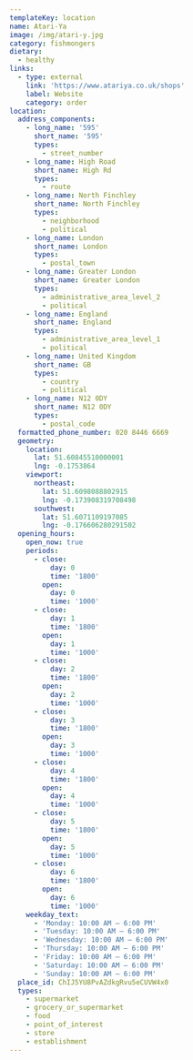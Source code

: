 ```yaml
---
templateKey: location
name: Atari-Ya
image: /img/atari-y.jpg
category: fishmongers
dietary:
  - healthy
links:
  - type: external
    link: 'https://www.atariya.co.uk/shops'
    label: Website
    category: order
location:
  address_components:
    - long_name: '595'
      short_name: '595'
      types:
        - street_number
    - long_name: High Road
      short_name: High Rd
      types:
        - route
    - long_name: North Finchley
      short_name: North Finchley
      types:
        - neighborhood
        - political
    - long_name: London
      short_name: London
      types:
        - postal_town
    - long_name: Greater London
      short_name: Greater London
      types:
        - administrative_area_level_2
        - political
    - long_name: England
      short_name: England
      types:
        - administrative_area_level_1
        - political
    - long_name: United Kingdom
      short_name: GB
      types:
        - country
        - political
    - long_name: N12 0DY
      short_name: N12 0DY
      types:
        - postal_code
  formatted_phone_number: 020 8446 6669
  geometry:
    location:
      lat: 51.60845510000001
      lng: -0.1753864
    viewport:
      northeast:
        lat: 51.6098088802915
        lng: -0.173908319708498
      southwest:
        lat: 51.6071109197085
        lng: -0.176606280291502
  opening_hours:
    open_now: true
    periods:
      - close:
          day: 0
          time: '1800'
        open:
          day: 0
          time: '1000'
      - close:
          day: 1
          time: '1800'
        open:
          day: 1
          time: '1000'
      - close:
          day: 2
          time: '1800'
        open:
          day: 2
          time: '1000'
      - close:
          day: 3
          time: '1800'
        open:
          day: 3
          time: '1000'
      - close:
          day: 4
          time: '1800'
        open:
          day: 4
          time: '1000'
      - close:
          day: 5
          time: '1800'
        open:
          day: 5
          time: '1000'
      - close:
          day: 6
          time: '1800'
        open:
          day: 6
          time: '1000'
    weekday_text:
      - 'Monday: 10:00 AM – 6:00 PM'
      - 'Tuesday: 10:00 AM – 6:00 PM'
      - 'Wednesday: 10:00 AM – 6:00 PM'
      - 'Thursday: 10:00 AM – 6:00 PM'
      - 'Friday: 10:00 AM – 6:00 PM'
      - 'Saturday: 10:00 AM – 6:00 PM'
      - 'Sunday: 10:00 AM – 6:00 PM'
  place_id: ChIJ5YU8PvAZdkgRvu5eCUVW4x0
  types:
    - supermarket
    - grocery_or_supermarket
    - food
    - point_of_interest
    - store
    - establishment
---
```

